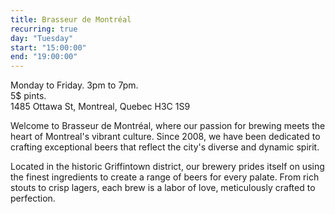 ```yaml
---
title: Brasseur de Montréal
recurring: true
day: "Tuesday"
start: "15:00:00"
end: "19:00:00"
---
```


Monday to Friday. 3pm to 7pm.<br>
5$ pints.<br>
1485 Ottawa St, Montreal, Quebec H3C 1S9

<!-- more -->

Welcome to Brasseur de Montréal, where our passion for brewing meets the heart of Montreal's vibrant culture. Since 2008, we have been dedicated to crafting exceptional beers that reflect the city's diverse and dynamic spirit.

Located in the historic Griffintown district, our brewery prides itself on using the finest ingredients to create a range of beers for every palate. From rich stouts to crisp lagers, each brew is a labor of love, meticulously crafted to perfection.